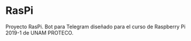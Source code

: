 # RasPi
Proyecto RasPi. Bot para Telegram diseñado para el curso de Raspberry Pi 2019-1 de UNAM PROTECO.
